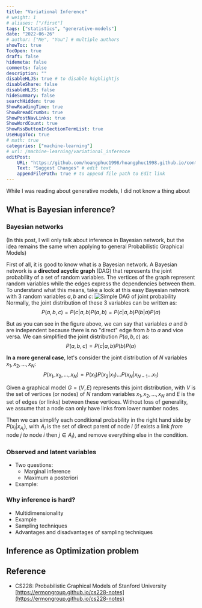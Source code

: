 ```yaml
---
title: "Variational Inference"
# weight: 1
# aliases: ["/first"]
tags: ["statistics", "generative-models"]
date: "2022-06-26"
# author: ["Me", "You"] # multiple authors
showToc: true
TocOpen: true
draft: false
hidemeta: false
comments: false
description: ""
disableHLJS: true # to disable highlightjs
disableShare: false
disableHLJS: false
hideSummary: false
searchHidden: true
ShowReadingTime: true
ShowBreadCrumbs: true
ShowPostNavLinks: true
ShowWordCount: true
ShowRssButtonInSectionTermList: true
UseHugoToc: true
# math: true
categories: ["machine-learning"]
# url: /machine-learning/variational_inference
editPost:
    URL: "https://github.com/hoangphuc1998/hoangphuc1998.github.io/content"
    Text: "Suggest Changes" # edit text
    appendFilePath: true # to append file path to Edit link
---
```

While I was reading about generative models, I did not know a thing about 
## What is Bayesian inference?
### Bayesian networks
(In this post, I will only talk about inference in Bayesian network, but the idea remains the same when applying to general Probabilistic Graphical Models)

First of all, it is good to know what is a Bayesian network. A Bayesian network is a **directed acyclic graph** (DAG) that represents the joint probability of a set of random variables. The vertices of the graph represent random variables while the edges express the dependencies between them. To understand what this means, take a look at this easy Bayesian network with 3 random variables $a, b$ and $c$: 
![Simple DAG of joint probability](/imgs/machine-learning/variational_inference/dag_example.png#center)
Normally, the joint distribution of these 3 variables can be written as:
$$P(a,b,c)=P(c|a,b)P(a,b)=P(c|a,b)P(b|a)P(a)$$

But as you can see in the figure above, we can say that variables $a$ and $b$ are independent because there is no "direct" edge from $b$ to $a$ and vice versa. We can simplified the joint distribution $P(a,b,c)$ as:
$$P(a,b,c)=P(c|a,b)P(b)P(a)$$

**In a more general case**, let's consider the joint distribution of $N$ variables $x_1,x_2,...,x_N$:
$$P(x_1,x_2,...,x_N)=P(x_1)P(x_2|x_1)...P(x_N|x_{N-1}...x_1)$$

Given a graphical model $G=(V,E)$ represents this joint distribution, with $V$ is the set of vertices (or nodes) of $N$ random variables $x_1, x_2, ..., x_N$ and $E$ is the set of edges (or links) between these vertices. Without loss of generality, we assume that a node can only have links from lower number nodes. 

Then we can simplify each conditional probability in the right hand side by $P(x_i|x_{A_i})$, with $A_i$ is the set of direct parent of node $i$ (if exists a link *from* node $j$ *to* node $i$ then $j\in A_i$), and remove everything else in the condition.
### Observed and latent variables
- Two questions:
    - Marginal inference
    - Maximum a posteriori
- Example:
### Why inference is hard?
- Multidimensionality
- Example
- Sampling techniques
- Advantages and disadvantages of sampling techniques
## Inference as Optimization problem

## Reference
- CS228: Probabilistic Graphical Models of Stanford University [https://ermongroup.github.io/cs228-notes](https://ermongroup.github.io/cs228-notes)
